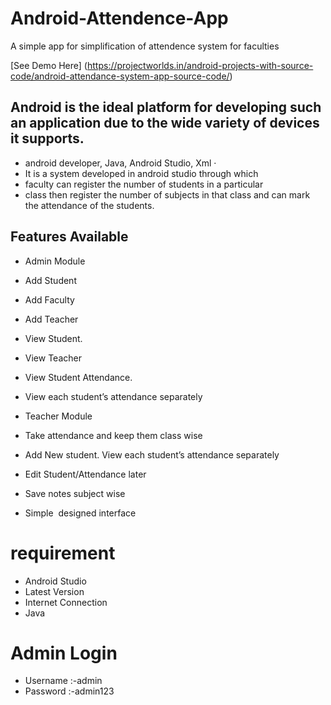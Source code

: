 # Android-Attendence-App
A simple app for simplification of attendence system for faculties

[See Demo Here] (https://projectworlds.in/android-projects-with-source-code/android-attendance-system-app-source-code/)
## Android is the ideal platform for developing such an application due to the wide variety of devices it supports.

- android developer, Java, Android Studio, Xml ·
- It is a system developed in android studio through which
- faculty can register the number of students in a particular
- class then register the number of subjects in that class and can mark the attendance of the students.

## Features Available
- Admin Module
- Add Student
- Add Faculty
- Add Teacher
- View Student.
- View Teacher
- View Student Attendance.
- View each student’s attendance separately

- Teacher Module
- Take attendance and keep them class wise
- Add New student. View each student’s attendance separately
- Edit Student/Attendance later
- Save notes subject wise
- Simple  designed interface

# requirement
- Android Studio
- Latest Version
- Internet Connection
- Java

# Admin Login
- Username :-admin
- Password :-admin123



